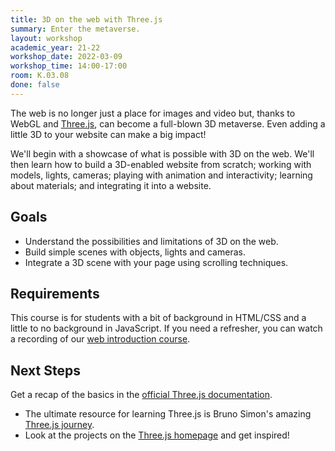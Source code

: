 ```yaml
---
title: 3D on the web with Three.js
summary: Enter the metaverse.
layout: workshop
academic_year: 21-22
workshop_date: 2022-03-09
workshop_time: 14:00-17:00
room: K.03.08
done: false
---
```


The web is no longer just a place for images and video but, thanks to WebGL and [Three.js](https://threejs.org/), can become a full-blown 3D metaverse. Even adding a little 3D to your website can make a big impact!

We'll begin with a showcase of what is possible with 3D on the web. We'll then learn how to build a 3D-enabled website from scratch; working with models, lights, cameras; playing with animation and interactivity; learning about materials; and integrating it into a website.

## Goals

- Understand the possibilities and limitations of 3D on the web.
- Build simple scenes with objects, lights and cameras.
- Integrate a 3D scene with your page using scrolling techniques.

## Requirements

This course is for students with a bit of background in HTML/CSS and a little to no background in JavaScript. If you need a refresher, you can watch a recording of our [web introduction course](https://codespace.help/workshops/20-21-introduction-to-web-design).

## Next Steps

Get a recap of the basics in the [official Three.js documentation](https://threejs.org/docs/index.html#manual/en/introduction/Creating-a-scene).

- The ultimate resource for learning Three.js is Bruno Simon's amazing [Three.js journey](https://threejs-journey.com/).
- Look at the projects on the [Three.js homepage](https://threejs.org/) and get inspired!
